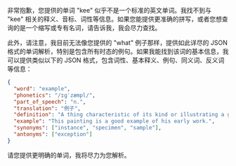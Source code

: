 非常抱歉，您提供的单词 "kee" 似乎不是一个标准的英文单词。我找不到与 "kee" 相关的释义、音标、词性等信息。如果您能提供更准确的拼写，或者您想查询的是一个缩写或专有名词，请告诉我，我会尽力查找。

此外，请注意，我目前无法像您提供的 "what" 例子那样，提供如此详尽的 JSON 格式的单词解析，特别是包含所有时态的例句。如果我能找到该词的基本信息，我可以提供类似以下的 JSON 格式，包含词性、基本释义、例句、同义词、反义词等信息：

```json
{
  "word": "example",
  "phonetics": "/ɪɡˈzæmpl/",
  "part_of_speech": "n.",
  "translation": "例子",
  "definition": "A thing characteristic of its kind or illustrating a general rule.",
  "example": "This painting is a good example of his early work.",
  "synonyms": ["instance", "specimen", "sample"],
  "antonyms": ["exception"]
}
```

请您提供更明确的单词，我将尽力为您解析。
 